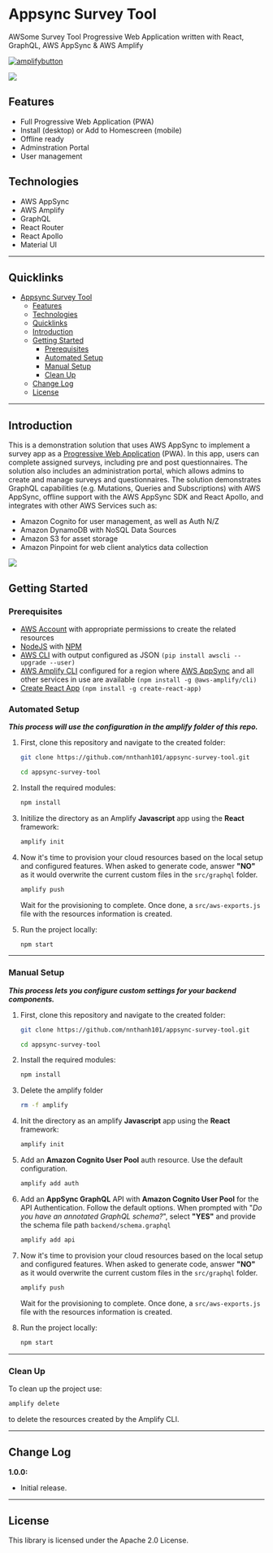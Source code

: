 # Appsync Survey Tool

AWSome Survey Tool Progressive Web Application written with React, GraphQL, AWS AppSync & AWS Amplify

[![amplifybutton](https://oneclick.amplifyapp.com/button.svg)](https://console.aws.amazon.com/amplify/home#/deploy?repo=https://github.com/nnthanh101/appsync-survey-tool)


![](src/assets/header.png)


## Features

- Full Progressive Web Application (PWA)
- Install (desktop) or Add to Homescreen (mobile)
- Offline ready
- Adminstration Portal
- User management


## Technologies

- AWS AppSync
- AWS Amplify
- GraphQL
- React Router
- React Apollo
- Material UI

---

## Quicklinks

- [Appsync Survey Tool](#appsync-survey-tool)
  - [Features](#features)
  - [Technologies](#technologies)
  - [Quicklinks](#quicklinks)
  - [Introduction](#introduction)
  - [Getting Started](#getting-started)
    - [Prerequisites](#prerequisites)
    - [Automated Setup](#automated-setup)
    - [Manual Setup](#manual-setup)
    - [Clean Up](#clean-up)
  - [Change Log](#change-log)
  - [License](#license)

---

## Introduction

This is a demonstration solution that uses AWS AppSync to implement a survey app as a [Progressive Web Application](https://developers.google.com/web/progressive-web-apps/) (PWA). In this app, users can complete assigned surveys, including pre and post questionnaires. The solution also includes an administration portal, which allows admins to create and manage surveys and questionnaires. The solution demonstrates GraphQL capabilities (e.g. Mutations, Queries and Subscriptions) with AWS AppSync, offline support with the AWS AppSync SDK and React Apollo, and integrates with other AWS Services such as:
- Amazon Cognito for user management, as well as Auth N/Z
- Amazon DynamoDB with NoSQL Data Sources
- Amazon S3 for asset storage
- Amazon Pinpoint for web client analytics data collection

![](src/assets/surveytoolarchitecture.png)

## Getting Started

### Prerequisites

- [AWS Account](https://aws.amazon.com/) with appropriate permissions to create the related resources
- [NodeJS](https://nodejs.org/en/download/) with [NPM](https://docs.npmjs.com/getting-started/installing-node)
- [AWS CLI](http://docs.aws.amazon.com/cli/latest/userguide/installing.html) with output configured as JSON `(pip install awscli --upgrade --user)`
- [AWS Amplify CLI](https://github.com/aws-amplify/amplify-cli) configured for a region where [AWS AppSync](https://docs.aws.amazon.com/general/latest/gr/rande.html) and all other services in use are available `(npm install -g @aws-amplify/cli)`
- [Create React App](https://github.com/facebook/create-react-app) `(npm install -g create-react-app)`


### Automated Setup

***_This process will use the configuration in the amplify folder of this repo._***

1. First, clone this repository and navigate to the created folder:

   ```bash
   git clone https://github.com/nnthanh101/appsync-survey-tool.git

   cd appsync-survey-tool
   ```

2. Install the required modules:

   ```bash
   npm install
   ```

3. Initilize the directory as an Amplify **Javascript** app using the **React** framework:

   ```bash
   amplify init
   ```

4. Now it's time to provision your cloud resources based on the local setup and configured features. When asked to generate code, answer **"NO"** as it would overwrite the current custom files in the `src/graphql` folder.

   ```bash
   amplify push
   ```

   Wait for the provisioning to complete. Once done, a `src/aws-exports.js` file with the resources information is created.

5. Run the project locally:

   ```bash
   npm start
   ```
---

### Manual Setup

***_This process lets you configure custom settings for your backend components._***

1. First, clone this repository and navigate to the created folder:

   ```bash
   git clone https://github.com/nnthanh101/appsync-survey-tool.git

   cd appsync-survey-tool
   ```

2. Install the required modules:

   ```bash
   npm install
   ```

3. Delete the amplify folder

   ```bash
   rm -f amplify
   ```

4. Init the directory as an amplify **Javascript** app using the **React** framework:

   ```bash
   amplify init
   ```

5. Add an **Amazon Cognito User Pool** auth resource. Use the default configuration.

   ```bash
   amplify add auth
   ```

6. Add an **AppSync GraphQL** API with **Amazon Cognito User Pool** for the API Authentication. Follow the default options. When prompted with "_Do you have an annotated GraphQL schema?_", select **"YES"** and provide the schema file path `backend/schema.graphql`

   ```bash
   amplify add api
   ```

7. Now it's time to provision your cloud resources based on the local setup and configured features. When asked to generate code, answer **"NO"** as it would overwrite the current custom files in the `src/graphql` folder.

   ```bash
   amplify push
   ```

   Wait for the provisioning to complete. Once done, a `src/aws-exports.js` file with the resources information is created.

8. Run the project locally:

   ```bash
   npm start
   ```

---

### Clean Up

To clean up the project use:

```bash
amplify delete
```

to delete the resources created by the Amplify CLI.

---

## Change Log

**1.0.0:**
* Initial release.

---

## License

This library is licensed under the Apache 2.0 License. 